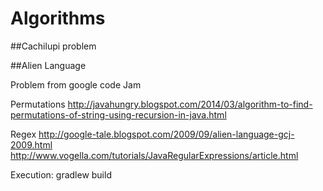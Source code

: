 # Algorithms
##Cachilupi problem


##Alien Language 

Problem from google code Jam

Permutations
http://javahungry.blogspot.com/2014/03/algorithm-to-find-permutations-of-string-using-recursion-in-java.html

Regex
http://google-tale.blogspot.com/2009/09/alien-language-gcj-2009.html
http://www.vogella.com/tutorials/JavaRegularExpressions/article.html



Execution:
gradlew build

